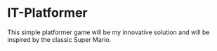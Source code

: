 # IT-Platformer
This simple platformer game will be my innovative solution and will be inspired by the classic Super Mario.
